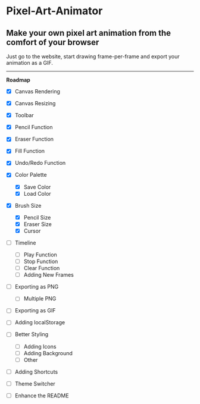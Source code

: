 # Pixel-Art-Animator
## Make your own pixel art animation from the comfort of your browser

Just go to the website, start drawing frame-per-frame and export your animation as a GIF.

---
**Roadmap**
- [x] Canvas Rendering
- [x] Canvas Resizing
- [x] Toolbar
- [x] Pencil Function
- [x] Eraser Function
- [x] Fill Function
- [x] Undo/Redo Function
- [x] Color Palette
    - [x] Save Color
    - [x] Load Color
- [x] Brush Size
    - [x] Pencil Size
    - [x] Eraser Size
    - [x] Cursor
- [ ] Timeline
    - [ ] Play Function
    - [ ] Stop Function
    - [ ] Clear Function
    - [ ] Adding New Frames
- [ ] Exporting as PNG
    - [ ] Multiple PNG
- [ ] Exporting as GIF
- [ ] Adding localStorage
- [ ] Better Styling
    - [ ] Adding Icons
    - [ ] Adding Background
    - [ ] Other
- [ ] Adding Shortcuts
- [ ] Theme Switcher
- [ ] Enhance the README



